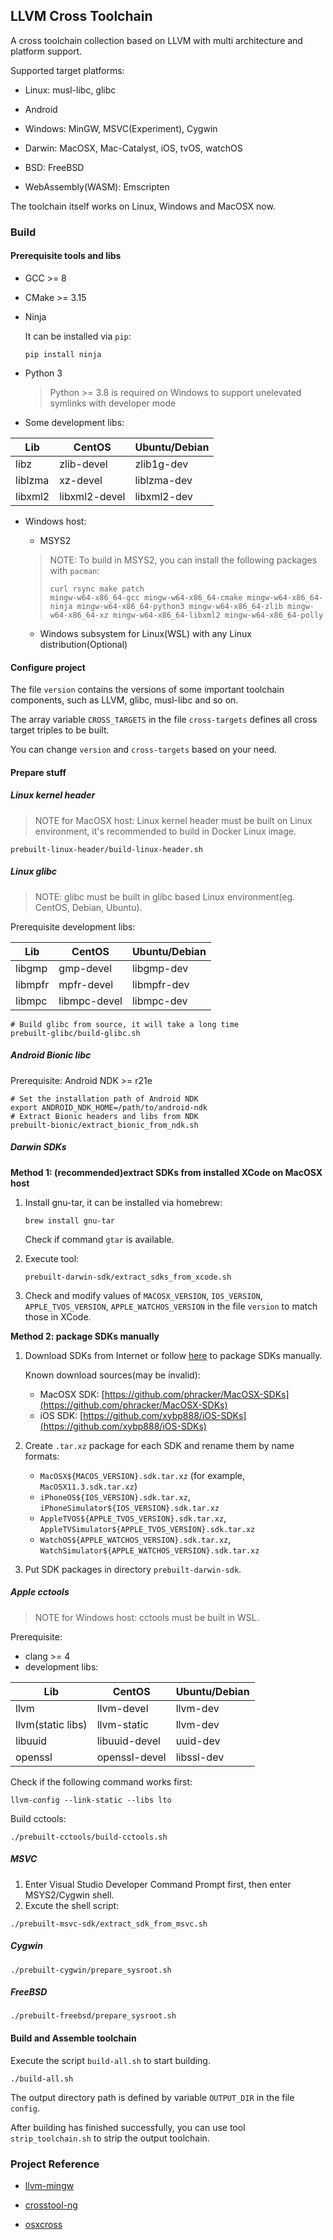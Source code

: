 ## LLVM Cross Toolchain

A cross toolchain collection based on LLVM with multi architecture and platform support.

Supported target platforms:

+ Linux: musl-libc, glibc

+ Android
+ Windows: MinGW, MSVC(Experiment), Cygwin

+ Darwin: MacOSX, Mac-Catalyst, iOS, tvOS, watchOS

+ BSD: FreeBSD

+ WebAssembly(WASM): Emscripten

The toolchain itself works on Linux, Windows and MacOSX now.

### Build

#### Prerequisite tools and libs

+ GCC >= 8

+ CMake >= 3.15

+ Ninja

  It can be installed via `pip`:

  ```shell
  pip install ninja
  ```

+ Python 3

  > Python >= 3.8 is required on Windows to support unelevated symlinks with developer mode

+ Some development libs:

| Lib     | CentOS        | Ubuntu/Debian |
| ------- | ------------- | ------------- |
| libz    | zlib-devel    | zlib1g-dev    |
| liblzma | xz-devel      | liblzma-dev   |
| libxml2 | libxml2-devel | libxml2-dev   |

+ Windows host: 

    + MSYS2
    
    > NOTE: To build in MSYS2, you can install the following packages with `pacman`: 
    >
    > ```
    > curl rsync make patch
    > mingw-w64-x86_64-gcc mingw-w64-x86_64-cmake mingw-w64-x86_64-ninja mingw-w64-x86_64-python3 mingw-w64-x86_64-zlib mingw-w64-x86_64-xz mingw-w64-x86_64-libxml2 mingw-w64-x86_64-polly
    > ```
    
    + Windows subsystem for Linux(WSL) with any Linux distribution(Optional)

#### Configure project

The file `version` contains the versions of some important toolchain components, such as LLVM, glibc, musl-libc and so on.

The array variable `CROSS_TARGETS` in the file `cross-targets` defines all cross target triples to be built.

You can change `version` and `cross-targets` based on your need.

#### Prepare stuff

##### Linux kernel header

> NOTE for MacOSX host: Linux kernel header must be built on Linux environment, it's recommended to build in Docker Linux image.

```shell
prebuilt-linux-header/build-linux-header.sh
```

##### Linux glibc

> NOTE: glibc must be built in glibc based Linux environment(eg. CentOS, Debian, Ubuntu).

Prerequisite development libs:

| Lib     | CentOS       | Ubuntu/Debian   |
| ------- | ------------ | --------------- |
| libgmp  | gmp-devel    | libgmp-dev      |
| libmpfr | mpfr-devel   | libmpfr-dev     |
| libmpc  | libmpc-devel | libmpc-dev      |


```shell
# Build glibc from source, it will take a long time
prebuilt-glibc/build-glibc.sh
```

##### Android Bionic libc

Prerequisite: Android NDK >= r21e

```shell
# Set the installation path of Android NDK
export ANDROID_NDK_HOME=/path/to/android-ndk
# Extract Bionic headers and libs from NDK
prebuilt-bionic/extract_bionic_from_ndk.sh
```

##### Darwin SDKs

**Method 1: (recommended)extract SDKs from installed XCode on MacOSX host**

1. Install gnu-tar, it can be installed via homebrew:

   ```shell
   brew install gnu-tar
   ```

   Check if command `gtar` is available.

2. Execute tool:

   ```shell
   prebuilt-darwin-sdk/extract_sdks_from_xcode.sh
   ```

3. Check and modify values of `MACOSX_VERSION`, `IOS_VERSION`, `APPLE_TVOS_VERSION`, `APPLE_WATCHOS_VERSION` in the file `version` to match those in XCode.

**Method 2: package SDKs manually**

1. Download SDKs from Internet or follow [here](https://github.com/tpoechtrager/osxcross#packaging-the-sdk) to package SDKs manually.

   Known download sources(may be invalid):

   + MacOSX SDK: [https://github.com/phracker/MacOSX-SDKs](https://github.com/phracker/MacOSX-SDKs)
   + iOS SDK: [https://github.com/xybp888/iOS-SDKs](https://github.com/xybp888/iOS-SDKs)

2. Create `.tar.xz` package for each SDK and rename them by name formats:
   + `MacOSX${MACOS_VERSION}.sdk.tar.xz` (for example, `MacOSX11.3.sdk.tar.xz`)
   + `iPhoneOS${IOS_VERSION}.sdk.tar.xz`, `iPhoneSimulator${IOS_VERSION}.sdk.tar.xz`
   + `AppleTVOS${APPLE_TVOS_VERSION}.sdk.tar.xz`, `AppleTVSimulator${APPLE_TVOS_VERSION}.sdk.tar.xz`
   + `WatchOS${APPLE_WATCHOS_VERSION}.sdk.tar.xz`, `WatchSimulator${APPLE_WATCHOS_VERSION}.sdk.tar.xz`
   
1. Put SDK packages in directory `prebuilt-darwin-sdk`.

##### Apple cctools

> NOTE for Windows host: cctools must be built in WSL.

Prerequisite:

+ clang >= 4
+ development libs:

| Lib     | CentOS       | Ubuntu/Debian   |
| ------- | ------------ | --------------- |
| llvm    | llvm-devel   | llvm-dev        |
| llvm(static libs) | llvm-static | llvm-dev |
| libuuid | libuuid-devel | uuid-dev     |
| openssl | openssl-devel | libssl-dev      |

Check if the following command works first:

```shell
llvm-config --link-static --libs lto
```

Build cctools:

```shell
./prebuilt-cctools/build-cctools.sh
```

##### MSVC

1. Enter Visual Studio Developer Command Prompt first, then enter MSYS2/Cygwin shell.
2. Excute the shell script:

```shell
./prebuilt-msvc-sdk/extract_sdk_from_msvc.sh
```

##### Cygwin

```shell
./prebuilt-cygwin/prepare_sysroot.sh
```

##### FreeBSD

```shell
./prebuilt-freebsd/prepare_sysroot.sh
```

#### Build and Assemble toolchain

Execute the script `build-all.sh` to start building.

```shell
./build-all.sh
```

The output directory path is defined by variable `OUTPUT_DIR` in the file `config`.

After building has finished successfully, you can use tool `strip_toolchain.sh` to strip the output toolchain.

### Project Reference

+ [llvm-mingw](https://github.com/mstorsjo/llvm-mingw)

+ [crosstool-ng](https://github.com/crosstool-ng/crosstool-ng)

+ [osxcross](https://github.com/tpoechtrager/osxcross)

